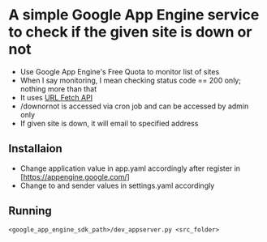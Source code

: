 A simple Google App Engine service to check if the given site is down or not
============================================================================

* Use Google App Engine's Free Quota to monitor list of sites
* When I say monitoring, I mean checking status code == 200 only; nothing more than that
* It uses [URL Fetch API](http://code.google.com/appengine/docs/python/urlfetch/)
* /downornot is accessed via cron job and can be accessed by admin only
* If given site is down, it will email to specified address

Installaion
------------
* Change application value in app.yaml accordingly after register in [https://appengine.google.com/]
* Change to and sender values in settings.yaml accordingly

Running
--------
    <google_app_engine_sdk_path>/dev_appserver.py <src_folder>

